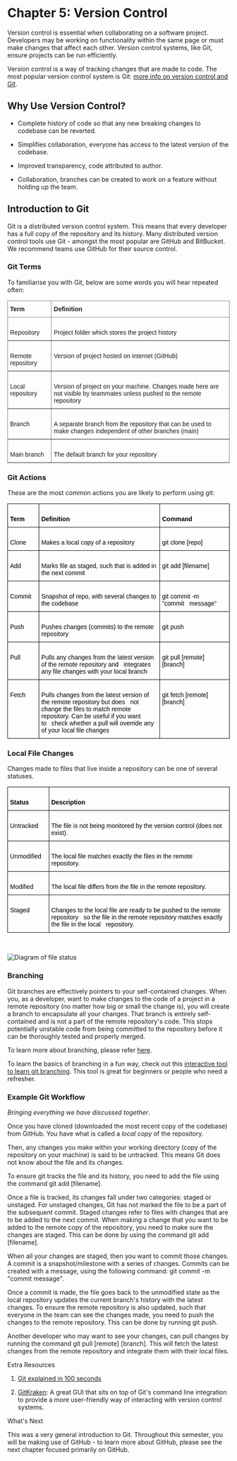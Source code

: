 # Chapter 5: Version Control

Version control is essential when collaborating on a software project.
Developers may be working on functionality within the same page or must
make changes that affect each other. Version control systems, like Git,
ensure projects can be run efficiently.

Version control is a way of tracking changes that are made to code. The
most popular version control system is Git: [more info on version
control and
Git](https://serengetitech.com/tech/introduction-to-git-and-types-of-version-control-systems/).

## Why Use Version Control?

-   Complete history of code so that any new breaking changes to
    codebase can be reverted.

-   Simplifies collaboration, everyone has access to the latest version
    of the codebase.

-   Improved transparency, code attributed to author.

-   Collaboration, branches can be created to work on a feature without
    holding up the team.

## Introduction to Git

Git is a distributed version control system. This means that every
developer has a full copy of the repository and its history. Many
distributed version control tools use Git - amongst the most popular are
GitHub and BitBucket. We recommend teams use GitHub for their source
control.

### Git Terms

To familiarise you with Git, below are some words you will hear repeated
often:
<style type="text/css">
.tg  {border-collapse:collapse;border-spacing:0;}
.tg td{border-color:black;border-style:solid;border-width:1px;font-family:Arial, sans-serif;font-size:14px;
  overflow:hidden;padding:10px 5px;word-break:normal;}
.tg th{border-color:black;border-style:solid;border-width:1px;font-family:Arial, sans-serif;font-size:14px;
  font-weight:normal;overflow:hidden;padding:10px 5px;word-break:normal;}
.tg .tg-0pky{border-color:inherit;text-align:left;vertical-align:top}
</style>
<table class="tg">
<thead>
  <tr>
    <th class="tg-0pky"><b>Term</b></th>
    <th class="tg-0pky"><b>Definition</b></th>
  </tr>
</thead>
<tbody>
  <tr>
    <td class="tg-0pky">   <br>Repository   </td>
    <td class="tg-0pky">   <br>Project folder which stores the project history   </td>
  </tr>
  <tr>
    <td class="tg-0pky">   <br>Remote repository   </td>
    <td class="tg-0pky">   <br>Version of project hosted on internet (GitHub)   </td>
  </tr>
  <tr>
    <td class="tg-0pky">   <br>Local repository   </td>
    <td class="tg-0pky">   <br>Version of project on your machine. Changes made here are not visible by   teammates unless pushed to the remote repository   </td>
  </tr>
  <tr>
    <td class="tg-0pky">   <br>Branch   </td>
    <td class="tg-0pky">   <br>A separate branch from the repository that can be used to make changes   independent of other branches (main)   </td>
  </tr>
  <tr>
    <td class="tg-0pky">   <br>Main branch   </td>
    <td class="tg-0pky">   <br>The default branch for your repository   </td>
  </tr>
</tbody>
</table>

### Git Actions

These are the most common actions you are likely to perform using git:

<style type="text/css">
.tg  {border-collapse:collapse;border-spacing:0;}
.tg td{border-color:black;border-style:solid;border-width:1px;font-family:Arial, sans-serif;font-size:14px;
  overflow:hidden;padding:10px 5px;word-break:normal;}
.tg th{border-color:black;border-style:solid;border-width:1px;font-family:Arial, sans-serif;font-size:14px;
  font-weight:normal;overflow:hidden;padding:10px 5px;word-break:normal;}
.tg .tg-7zrl{text-align:left;vertical-align:bottom}
.tg .tg-0lax{text-align:left;vertical-align:top}
</style>
<table class="tg">
<thead>
  <tr>
    <th class="tg-7zrl">&nbsp;&nbsp;&nbsp;&nbsp;<br><span style="color:black"><b>Term</b></span>&nbsp;&nbsp;&nbsp;&nbsp;</th>
    <th class="tg-7zrl">&nbsp;&nbsp;&nbsp;&nbsp;<br><span style="color:black"><b>Definition</b></span>&nbsp;&nbsp;&nbsp;&nbsp;</th>
    <th class="tg-7zrl">&nbsp;&nbsp;&nbsp;&nbsp;<br><span style="color:black"><b>Command</b></span>&nbsp;&nbsp;&nbsp;&nbsp;</th>
  </tr>
</thead>
<tbody>
  <tr>
    <td class="tg-0lax">&nbsp;&nbsp;&nbsp;<br><span style="color:black">Clone</span>&nbsp;&nbsp;&nbsp;</td>
    <td class="tg-0lax">&nbsp;&nbsp;&nbsp;<br><span style="color:black">Makes a local copy of a repository</span>&nbsp;&nbsp;&nbsp;</td>
    <td class="tg-0lax">&nbsp;&nbsp;&nbsp;<br><span style="color:black">git clone [repo]</span>&nbsp;&nbsp;&nbsp;</td>
  </tr>
  <tr>
    <td class="tg-0lax">&nbsp;&nbsp;&nbsp;<br><span style="color:black">Add</span>&nbsp;&nbsp;&nbsp;</td>
    <td class="tg-0lax">&nbsp;&nbsp;&nbsp;<br><span style="color:black">Marks file as staged, such that is added in the next commit</span>&nbsp;&nbsp;&nbsp;</td>
    <td class="tg-0lax">&nbsp;&nbsp;&nbsp;<br><span style="color:black">git add [filename]</span>&nbsp;&nbsp;&nbsp;</td>
  </tr>
  <tr>
    <td class="tg-0lax">&nbsp;&nbsp;&nbsp;<br><span style="color:black">Commit</span>&nbsp;&nbsp;&nbsp;</td>
    <td class="tg-0lax">&nbsp;&nbsp;&nbsp;<br><span style="color:black">Snapshot of repo, with several changes to the codebase</span>&nbsp;&nbsp;&nbsp;</td>
    <td class="tg-0lax">&nbsp;&nbsp;&nbsp;<br><span style="color:black">git commit -m "commit&nbsp;&nbsp;&nbsp;message"</span>&nbsp;&nbsp;&nbsp;</td>
  </tr>
  <tr>
    <td class="tg-0lax">&nbsp;&nbsp;&nbsp;<br><span style="color:black">Push</span>&nbsp;&nbsp;&nbsp;</td>
    <td class="tg-0lax">&nbsp;&nbsp;&nbsp;<br><span style="color:black">Pushes changes (commits) to the remote repository</span>&nbsp;&nbsp;&nbsp;</td>
    <td class="tg-0lax">&nbsp;&nbsp;&nbsp;<br><span style="color:black">git push</span>&nbsp;&nbsp;&nbsp;</td>
  </tr>
  <tr>
    <td class="tg-0lax">&nbsp;&nbsp;&nbsp;<br><span style="color:black">Pull</span>&nbsp;&nbsp;&nbsp;</td>
    <td class="tg-0lax">&nbsp;&nbsp;&nbsp;<br><span style="color:black">Pulls any changes from the latest version of the remote repository and&nbsp;&nbsp;&nbsp;integrates any file changes with your local branch</span>&nbsp;&nbsp;&nbsp;</td>
    <td class="tg-0lax">&nbsp;&nbsp;&nbsp;<br><span style="color:black">git pull [remote] [branch]</span>&nbsp;&nbsp;&nbsp;</td>
  </tr>
  <tr>
    <td class="tg-0lax">&nbsp;&nbsp;&nbsp;<br><span style="color:black">Fetch</span>&nbsp;&nbsp;&nbsp;</td>
    <td class="tg-0lax">&nbsp;&nbsp;&nbsp;<br><span style="color:black">Pulls changes from the latest version of the remote repository but does&nbsp;&nbsp;&nbsp;not change the files to match remote repository. Can be useful if you want to&nbsp;&nbsp;&nbsp;check whether a pull will override any of your local file changes</span>&nbsp;&nbsp;&nbsp;</td>
    <td class="tg-0lax">&nbsp;&nbsp;&nbsp;<br><span style="color:black">git fetch [remote] [branch]</span>&nbsp;&nbsp;&nbsp;</td>
  </tr>
</tbody>
</table>

### Local File Changes

Changes made to files that live inside a repository can be one of
several statuses.

<style type="text/css">
.tg  {border-collapse:collapse;border-spacing:0;}
.tg td{border-color:black;border-style:solid;border-width:1px;font-family:Arial, sans-serif;font-size:14px;
  overflow:hidden;padding:10px 5px;word-break:normal;}
.tg th{border-color:black;border-style:solid;border-width:1px;font-family:Arial, sans-serif;font-size:14px;
  font-weight:normal;overflow:hidden;padding:10px 5px;word-break:normal;}
.tg .tg-7zrl{text-align:left;vertical-align:bottom}
.tg .tg-0lax{text-align:left;vertical-align:top}
</style>
<table class="tg">
<thead>
  <tr>
    <th class="tg-7zrl">&nbsp;&nbsp;&nbsp;&nbsp;<br><span style="color:black"><b>Status</b></span>&nbsp;&nbsp;&nbsp;&nbsp;</th>
    <th class="tg-7zrl">&nbsp;&nbsp;&nbsp;&nbsp;<br><span style="color:black"><b>Description</b></span>&nbsp;&nbsp;&nbsp;&nbsp;</th>
  </tr>
</thead>
<tbody>
  <tr>
    <td class="tg-0lax">&nbsp;&nbsp;&nbsp;<br><span style="color:black">Untracked</span>&nbsp;&nbsp;&nbsp;</td>
    <td class="tg-0lax">&nbsp;&nbsp;&nbsp;<br><span style="color:black">The file is not being monitored by the version control (does not exist).</span>&nbsp;&nbsp;&nbsp;</td>
  </tr>
  <tr>
    <td class="tg-0lax">&nbsp;&nbsp;&nbsp;<br><span style="color:black">Unmodified</span>&nbsp;&nbsp;&nbsp;</td>
    <td class="tg-0lax">&nbsp;&nbsp;&nbsp;<br><span style="color:black">The local file matches exactly the files in the remote repository.</span>&nbsp;&nbsp;&nbsp;</td>
  </tr>
  <tr>
    <td class="tg-0lax">&nbsp;&nbsp;&nbsp;<br><span style="color:black">Modified</span>&nbsp;&nbsp;&nbsp;</td>
    <td class="tg-0lax">&nbsp;&nbsp;&nbsp;<br><span style="color:black">The local file differs from the file in the remote repository.</span>&nbsp;&nbsp;&nbsp;</td>
  </tr>
  <tr>
    <td class="tg-0lax">&nbsp;&nbsp;&nbsp;<br><span style="color:black">Staged</span>&nbsp;&nbsp;&nbsp;</td>
    <td class="tg-0lax">&nbsp;&nbsp;&nbsp;<br><span style="color:black">Changes to the local file are ready to be pushed to the remote repository&nbsp;&nbsp;&nbsp;so the file in the remote repository matches exactly the file in the local&nbsp;&nbsp;&nbsp;repository.</span>&nbsp;&nbsp;&nbsp;</td>
  </tr>
</tbody>
</table>
</BR>

![Diagram of file
status](./resources/media/image1.png)

### Branching

Git branches are effectively pointers to your self-contained changes.
When you, as a developer, want to make changes to the code of a project
in a remote repository (no matter how big or small the change is), you
will create a branch to encapsulate all your changes. That branch is
entirely self-contained and is not a part of the remote repository's
code. This stops potentially unstable code from being committed to the
repository before it can be thoroughly tested and properly merged.

To learn more about branching, please refer
[here](https://www.atlassian.com/git/tutorials/using-branches).

To learn the basics of branching in a fun way, check out this
[interactive tool to learn git
branching](https://learngitbranching.js.org/). This tool is great for
beginners or people who need a refresher.

### Example Git Workflow

*Bringing everything we have discussed together*.

Once you have cloned (downloaded the most recent copy of the codebase)
from GitHub. You have what is called a *local copy* of the repository.

Then, any changes you make within your working directory (copy of the
repository on your machine) is said to be untracked. This means Git does
not know about the file and its changes.

To ensure git tracks the file and its history, you need to add the file
using the command git add \[filename\].

Once a file is tracked, its changes fall under two categories: staged or
unstaged. For unstaged changes, Git has not marked the file to be a part
of the subsequent commit. Staged changes refer to files with changes
that are to be added to the next commit. When making a change that you
want to be added to the remote copy of the repository, you need to make
sure the changes are staged. This can be done by using the command git
add \[filename\].

When all your changes are staged, then you want to commit those changes.
A commit is a snapshot/milestone with a series of changes. Commits can
be created with a message, using the following command: git commit -m
\"commit message\".

Once a commit is made, the file goes back to the unmodified state as the
local repository updates the current branch's history with the latest
changes. To ensure the remote repository is also updated, such that
everyone in the team can see the changes made, you need to push the
changes to the remote repository. This can be done by running git push.

Another developer who may want to see your changes, can pull changes by
running the command git pull \[remote\] \[branch\]. This will fetch the
latest changes from the remote repository and integrate them with their
local files.

Extra Resources

1.  [Git explained in 100
    seconds](https://www.youtube.com/watch?v=hwP7WQkmECE&ab_channel=Fireship)

2.  [GitKraken](https://www.gitkraken.com): A great GUI that sits on
    top of Git's command line integration to provide a more
    user-friendly way of interacting with version control
    systems.

What's Next

This was a very general introduction to Git. Throughout this semester,
you will be making use of GitHub - to learn more about GitHub, please
see the next chapter focused primarily on GitHub.
